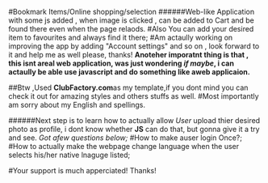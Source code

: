 #Bookmark Items/Online shopping/selection
######Web-like Application with some js added , when image is clicked , can be added to Cart and be found there even when the page relaods.
#Also You can add your desired item to favourites and always find it there;
#Am actaully working on improving the app by adding "Account settings" and so on , look forward to it and help me as well please, thanks!
**Anoteher imporatnt thing is that , this isnt areal web application, was just wondering *if maybe*, i can actaully be able use javascript and do something like aweb applicaion.**

##Btw ,Used  **ClubFactory.com**as my template,if you dont mind you can check it out  for amazing styles and others stuffs as well.
#Most importantly am sorry about my English and spellings.

######Next step is to learn how to actually allow *User* upload thier desired photo as profile, i dont know whether **JS** can do that, but gonna give it a try and see.
*Got afew questions below;*
#How to make auser login Once?;
#How to actually make the webpage change language when the user selects his/her native lnaguge listed;

#Your support is much apperciated! Thanks!